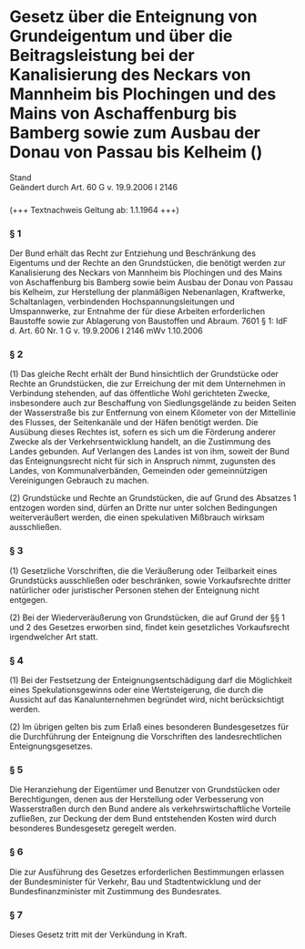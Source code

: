 Gesetz über die Enteignung von Grundeigentum und über die Beitragsleistung bei der Kanalisierung des Neckars von Mannheim bis Plochingen und des Mains von Aschaffenburg bis Bamberg sowie zum Ausbau der Donau von Passau bis Kelheim ()
=========================================================================================================================================================================================================================================

Stand  
Geändert durch Art. 60 G v. 19.9.2006 I 2146

### 

(+++ Textnachweis Geltung ab: 1.1.1964 +++)

### § 1

Der Bund erhält das Recht zur Entziehung und Beschränkung des Eigentums und der Rechte an den Grundstücken, die benötigt werden zur Kanalisierung des Neckars von Mannheim bis Plochingen und des Mains von Aschaffenburg bis Bamberg sowie beim Ausbau der Donau von Passau bis Kelheim, zur Herstellung der planmäßigen Nebenanlagen, Kraftwerke, Schaltanlagen, verbindenden Hochspannungsleitungen und Umspannwerke, zur Entnahme der für diese Arbeiten erforderlichen Baustoffe sowie zur Ablagerung von Baustoffen und Abraum. 7601 § 1: IdF d. Art. 60 Nr. 1 G v. 19.9.2006 I 2146 mWv 1.10.2006

### § 2

(1) Das gleiche Recht erhält der Bund hinsichtlich der Grundstücke oder Rechte an Grundstücken, die zur Erreichung der mit dem Unternehmen in Verbindung stehenden, auf das öffentliche Wohl gerichteten Zwecke, insbesondere auch zur Beschaffung von Siedlungsgelände zu beiden Seiten der Wasserstraße bis zur Entfernung von einem Kilometer von der Mittellinie des Flusses, der Seitenkanäle und der Häfen benötigt werden. Die Ausübung dieses Rechtes ist, sofern es sich um die Förderung anderer Zwecke als der Verkehrsentwicklung handelt, an die Zustimmung des Landes gebunden. Auf Verlangen des Landes ist von ihm, soweit der Bund das Enteignungsrecht nicht für sich in Anspruch nimmt, zugunsten des Landes, von Kommunalverbänden, Gemeinden oder gemeinnützigen Vereinigungen Gebrauch zu machen.

(2) Grundstücke und Rechte an Grundstücken, die auf Grund des Absatzes 1 entzogen worden sind, dürfen an Dritte nur unter solchen Bedingungen weiterveräußert werden, die einen spekulativen Mißbrauch wirksam ausschließen.

### § 3

(1) Gesetzliche Vorschriften, die die Veräußerung oder Teilbarkeit eines Grundstücks ausschließen oder beschränken, sowie Vorkaufsrechte dritter natürlicher oder juristischer Personen stehen der Enteignung nicht entgegen.

(2) Bei der Wiederveräußerung von Grundstücken, die auf Grund der §§ 1 und 2 des Gesetzes erworben sind, findet kein gesetzliches Vorkaufsrecht irgendwelcher Art statt.

### § 4

(1) Bei der Festsetzung der Enteignungsentschädigung darf die Möglichkeit eines Spekulationsgewinns oder eine Wertsteigerung, die durch die Aussicht auf das Kanalunternehmen begründet wird, nicht berücksichtigt werden.

(2) Im übrigen gelten bis zum Erlaß eines besonderen Bundesgesetzes für die Durchführung der Enteignung die Vorschriften des landesrechtlichen Enteignungsgesetzes.

### § 5

Die Heranziehung der Eigentümer und Benutzer von Grundstücken oder Berechtigungen, denen aus der Herstellung oder Verbesserung von Wasserstraßen durch den Bund andere als verkehrswirtschaftliche Vorteile zufließen, zur Deckung der dem Bund entstehenden Kosten wird durch besonderes Bundesgesetz geregelt werden.

### § 6

Die zur Ausführung des Gesetzes erforderlichen Bestimmungen erlassen der Bundesminister für Verkehr, Bau und Stadtentwicklung und der Bundesfinanzminister mit Zustimmung des Bundesrates.

### § 7

Dieses Gesetz tritt mit der Verkündung in Kraft.
